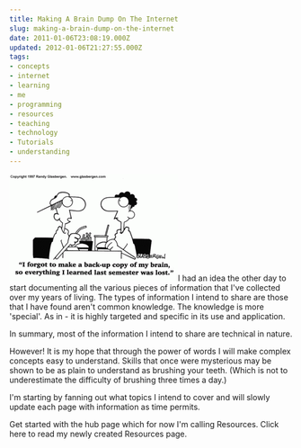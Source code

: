 ```yaml
---
title: Making A Brain Dump On The Internet
slug: making-a-brain-dump-on-the-internet
date: 2011-01-06T23:08:19.000Z
updated: 2012-01-06T21:27:55.000Z
tags:
- concepts
- internet
- learning
- me
- programming
- resources
- teaching
- technology
- Tutorials
- understanding
---
```


<a href="http://blog.harrywolff.com/2011/01/making-a-brain-dump-on-the-internet/brainback-up/" rel="attachment wp-att-1138"><img src="/images/posts/2011/01/BrainBack-Up-300x191.gif" alt="" title="BrainBack-Up" width="300" height="191" class="alignright size-medium wp-image-1138" /></a>I had an idea the other day to start documenting all the various pieces of information that I've collected over my years of living.  The types of information I intend to share are those that I have found aren't common knowledge.  The knowledge is more 'special'.  As in - it is highly targeted and specific in its use and application.

In summary, most of the information I intend to share are technical in nature.

However!  It is my hope that through the power of words I will make complex concepts easy to understand.  Skills that once were mysterious may be shown to be as plain to understand as brushing your teeth.  (Which is not to underestimate the difficulty of brushing three times a day.)

I'm starting by fanning out what topics I intend to cover and will slowly update each page with information as time permits.

Get started with the hub page which for now I'm calling Resources.  Click here to read my newly created Resources page.
